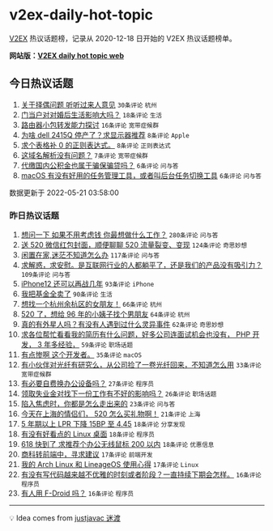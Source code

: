 # v2ex-daily-hot-topic

[V2EX](https://www.v2ex.com/) 热议话题榜，记录从 2020-12-18 日开始的 V2EX 热议话题榜单。

**网站版：[V2EX daily hot topic web](https://boojack.github.io/v2ex-daily-hot-topic-web/)**

## 今日热议话题

<!-- TODAY BEGIN -->

1. [关于择偶问题 听听过来人意见](https://www.v2ex.com/t/854300) `30条评论` `杭州`
1. [门当户对对婚后生活影响大吗？](https://www.v2ex.com/t/854309) `18条评论` `生活`
1. [路由器小包转发能力探讨](https://www.v2ex.com/t/854303) `16条评论` `宽带症候群`
1. [为啥 dell 2415Q 停产了？求显示器推荐](https://www.v2ex.com/t/854302) `8条评论` `Apple`
1. [求个表格补 0 的正则表达式。](https://www.v2ex.com/t/854296) `8条评论` `正则表达式`
1. [这域名解析没有问题？](https://www.v2ex.com/t/854294) `7条评论` `宽带症候群`
1. [代缴国内公积金也属于骗保骗贷吗？](https://www.v2ex.com/t/854305) `6条评论` `问与答`
1. [macOS 有没有好用的任务管理工具，或者叫后台任务切换工具](https://www.v2ex.com/t/854301) `6条评论` `问与答`

数据更新于 2022-05-21 03:58:00

<!-- TODAY END -->

### 昨日热议话题

<!-- YESTERDAY BEGIN -->

1. [想问一下 如果不用考虑钱 你最想做什么工作？](https://www.v2ex.com/t/854111) `280条评论` `问与答`
1. [送 520 微信红包封面，顺便聊聊 520 流量裂变、变现](https://www.v2ex.com/t/854125) `124条评论` `奇思妙想`
1. [闲置在家,迷茫不知道怎么办](https://www.v2ex.com/t/854070) `117条评论` `问与答`
1. [求解惑，求安慰。是互联网行业的人都躺平了，还是我们的产品没有吸引力？](https://www.v2ex.com/t/854154) `109条评论` `问与答`
1. [iPhone12 还可以再战几年](https://www.v2ex.com/t/854065) `93条评论` `iPhone`
1. [我把基金全卖了](https://www.v2ex.com/t/854206) `90条评论` `生活`
1. [想找一个杭州余杭区的女朋友！](https://www.v2ex.com/t/854079) `66条评论` `杭州`
1. [520 了，想给 96 年的小姨子找个男朋友](https://www.v2ex.com/t/854109) `64条评论` `杭州`
1. [真的有外星人吗？有没有人遇到过什么灵异事件](https://www.v2ex.com/t/854161) `62条评论` `奇思妙想`
1. [求各位帮忙看看我的简历有什么问题，好多公司连面试机会也没有， PHP 开发， 3 年多经验，](https://www.v2ex.com/t/854101) `59条评论` `职场话题`
1. [有点惨啊 这个开发者。](https://www.v2ex.com/t/854116) `35条评论` `macOS`
1. [有小伙伴对光纤有研究么，从公司捡了一卷光纤回来，不知道怎么用](https://www.v2ex.com/t/854221) `33条评论` `宽带症候群`
1. [有必要自费换办公设备吗？](https://www.v2ex.com/t/854244) `27条评论` `程序员`
1. [领取失业金对找下一份工作有不好的影响吗？](https://www.v2ex.com/t/854057) `26条评论` `职场话题`
1. [陷入焦虑时，你都是怎么走出来的](https://www.v2ex.com/t/854135) `23条评论` `问与答`
1. [今天在上海的情侣们， 520 怎么买礼物啊！](https://www.v2ex.com/t/854239) `21条评论` `上海`
1. [5 年期以上 LPR 下降 15BP 至 4.45](https://www.v2ex.com/t/854130) `18条评论` `分享发现`
1. [有没有好看点的 Linux 桌面](https://www.v2ex.com/t/854104) `18条评论` `程序员`
1. [618 快到了 求推荐个办公无线鼠标 200 以内](https://www.v2ex.com/t/854066) `18条评论` `优惠信息`
1. [商科转前端中，寻求建议](https://www.v2ex.com/t/854263) `17条评论` `前端开发`
1. [我的 Arch Linux 和 LineageOS 使用心得](https://www.v2ex.com/t/854140) `17条评论` `Linux`
1. [有没有写代码越来越不优雅的时刻或者阶段？一直持续下期会怎样。](https://www.v2ex.com/t/854236) `16条评论` `程序员`
1. [有人用 F-Droid 吗？](https://www.v2ex.com/t/854162) `16条评论` `程序员`

<!-- YESTERDAY END -->

---

💡 Idea comes from [justjavac 迷渡](https://github.com/justjavac/)
